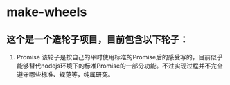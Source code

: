 # make-wheels

## 这个是一个造轮子项目，目前包含以下轮子：

1. Promise 该轮子是按自己的平时使用标准的Promise后的感受写的，目前似乎能够替代nodejs环境下的标准Promise的一部分功能。不过实现过程并不完全遵守哪些标准、规范等，纯属研究。


